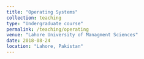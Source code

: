 ```yaml
---
title: "Operating Systems"
collection: teaching
type: "Undergraduate course"
permalink: /teaching/operating
venue: "Lahore University of Managment Sciences"
date: 2018-08-24
location: "Lahore, Pakistan"
---
```


